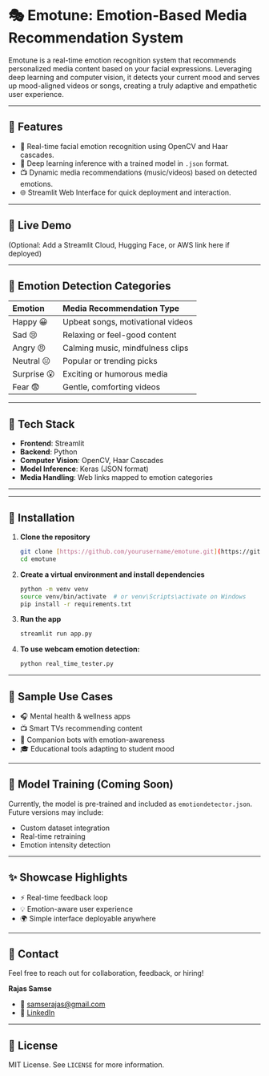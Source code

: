 # 🎭 Emotune: Emotion-Based Media Recommendation System

Emotune is a real-time emotion recognition system that recommends personalized media content based on your facial expressions. Leveraging deep learning and computer vision, it detects your current mood and serves up mood-aligned videos or songs, creating a truly adaptive and empathetic user experience.

---

## 🧠 Features

* 🎥 Real-time facial emotion recognition using OpenCV and Haar cascades.
* 🤖 Deep learning inference with a trained model in `.json` format.
* 📺 Dynamic media recommendations (music/videos) based on detected emotions.
* 🌐 Streamlit Web Interface for quick deployment and interaction.

---

## 🚀 Live Demo

(Optional: Add a Streamlit Cloud, Hugging Face, or AWS link here if deployed)

---

## 📸 Emotion Detection Categories

| Emotion      | Media Recommendation Type       |
| :----------- | :------------------------------ |
| Happy 😀     | Upbeat songs, motivational videos |
| Sad 😢       | Relaxing or feel-good content   |
| Angry 😠     | Calming music, mindfulness clips|
| Neutral 😐   | Popular or trending picks       |
| Surprise 😮  | Exciting or humorous media      |
| Fear 😨      | Gentle, comforting videos       |

---

## 🧰 Tech Stack

* **Frontend**: Streamlit
* **Backend**: Python
* **Computer Vision**: OpenCV, Haar Cascades
* **Model Inference**: Keras (JSON format)
* **Media Handling**: Web links mapped to emotion categories

---

---

## 🔧 Installation

1.  **Clone the repository**
    ```bash
    git clone [https://github.com/yourusername/emotune.git](https://github.com/yourusername/emotune.git)
    cd emotune
    ```

2.  **Create a virtual environment and install dependencies**
    ```bash
    python -m venv venv
    source venv/bin/activate  # or venv\Scripts\activate on Windows
    pip install -r requirements.txt
    ```

3.  **Run the app**
    ```bash
    streamlit run app.py
    ```

4.  **To use webcam emotion detection:**
    ```bash
    python real_time_tester.py
    ```

---

## 🧪 Sample Use Cases

* 🎧 Mental health & wellness apps
* 📺 Smart TVs recommending content
* 🤖 Companion bots with emotion-awareness
* 🎓 Educational tools adapting to student mood

---

## 🧠 Model Training (Coming Soon)

Currently, the model is pre-trained and included as `emotiondetector.json`. Future versions may include:

* Custom dataset integration
* Real-time retraining
* Emotion intensity detection

---

## ✨ Showcase Highlights

* ⚡ Real-time feedback loop
* 💡 Emotion-aware user experience
* 🌍 Simple interface deployable anywhere

---

## 📩 Contact

Feel free to reach out for collaboration, feedback, or hiring!

**Rajas Samse**
* 📧 [samserajas@gmail.com](mailto:samserajas@gmail.com)
* 🔗 [LinkedIn](https://www.linkedin.com/in/rajas-samse-a09b4724a/)


---

## 🪪 License

MIT License. See `LICENSE` for more information.